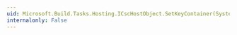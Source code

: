 ```yaml
---
uid: Microsoft.Build.Tasks.Hosting.ICscHostObject.SetKeyContainer(System.String)
internalonly: False
---
```


